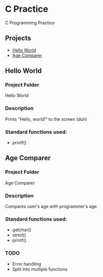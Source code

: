 # C Practice
C Programming Practice

## Projects
* [Hello World](#hello-world)
* [Age Comparer](#age-comparer)

## Hello World

### Project Folder
Hello World

### Description
Prints "Hello, world!" to the screen (duh)

### Standard functions used:
* printf()

## Age Comparer

### Project Folder
Age Comparer

### Description
Compares user's age with programmer's age.

### Standard functions used:
* getchar()
* strtol()
* printf()

### TODO
* Error handling
* Split into multiple functions